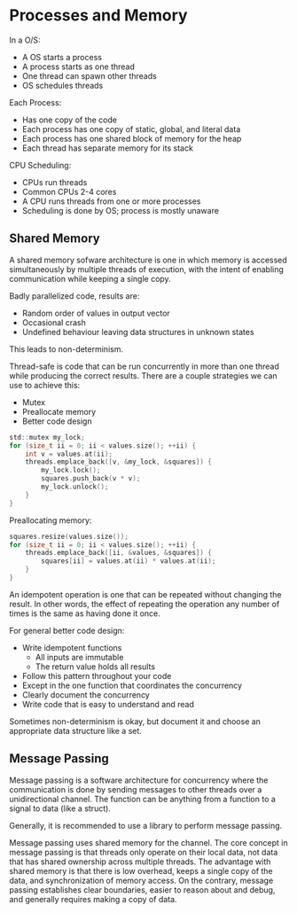 # Processes and Memory
In a O/S:
* A OS starts a process
* A process starts as one thread
* One thread can spawn other threads
* OS schedules threads

Each Process:
* Has one copy of the code
* Each process has one copy of static, global, and literal data
* Each process has one shared block of memory for the heap
* Each thread has separate memory for its stack

CPU Scheduling:
* CPUs run threads
* Common CPUs 2-4 cores
* A CPU runs threads from one or more processes
* Scheduling is done by OS; process is mostly unaware

## Shared Memory
A shared memory sofware architecture is one in which memory is accessed simultaneously by multiple threads of execution, with the intent of enabling communication while keeping a single copy.

Badly parallelized code, results are:
* Random order of values in output vector
* Occasional crash
* Undefined behaviour leaving data structures in unknown states

This leads to non-determinism.

Thread-safe is code that can be run concurrently in more than one thread while producing the correct results. There are a couple strategies we can use to achieve this:
* Mutex
* Preallocate memory
* Better code design

```c
std::mutex my_lock;
for (size_t ii = 0; ii < values.size(); ++ii) {
    int v = values.at(ii);
    threads.emplace_back([v, &my_lock, &squares]) {
        my_lock.lock();
        squares.push_back(v * v);
        my_lock.unlock();
    }
}
```

Preallocating memory:
```c
squares.resize(values.size());
for (size_t ii = 0; ii < values.size(); ++ii) {
    threads.emplace_back([ii, &values, &squares]) {
        squares[ii] = values.at(ii) * values.at(ii);
    }
}
```

An idempotent operation is one that can be repeated without changing the result. In other words, the effect of repeating the operation any number of times is the same as having done it once.

For general better code design:
* Write idempotent functions
    * All inputs are immutable
    * The return value holds all results
* Follow this pattern throughout your code
* Except in the one function that coordinates the concurrency
* Clearly document the concurrency
* Write code that is easy to understand and read

Sometimes non-determinism is okay, but document it and choose an appropriate data structure like a set.

## Message Passing
Message passing is a software architecture for concurrency where the communication is done by sending messages to other threads over a unidirectional channel. The function can be anything from a function to a signal to data (like a struct).

Generally, it is recommended to use a library to perform message passing.

Message passing uses shared memory for the channel. The core concept in message passing is that threads only operate on their local data, not data that has shared ownership across multiple threads. The advantage with shared memory is that there is low overhead, keeps a single copy of the data, and synchronization of memory access. On the contrary, message passing establishes clear boundaries, easier to reason about and debug, and generally requires making a copy of data.